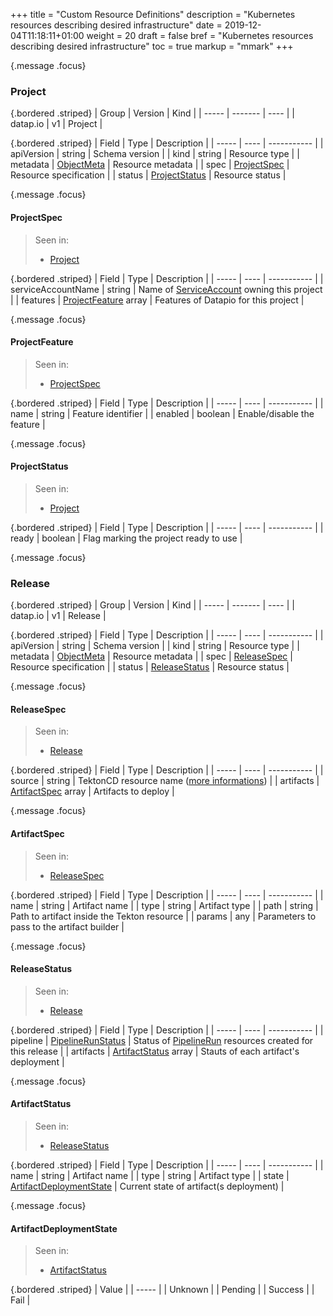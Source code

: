 +++
title = "Custom Resource Definitions"
description = "Kubernetes resources describing desired infrastructure"
date = 2019-12-04T11:18:11+01:00
weight = 20
draft = false
bref = "Kubernetes resources describing desired infrastructure"
toc = true
markup = "mmark"
+++

{.message .focus}
### Project

{.bordered .striped}
| Group | Version | Kind |
| ----- | ------- | ---- |
| datap.io | v1 | Project |

{.bordered .striped}
| Field | Type | Description |
| ----- | ---- | ----------- |
| apiVersion | string | Schema version |
| kind | string | Resource type |
| metadata | [ObjectMeta](https://kubernetes.io/docs/reference/generated/kubernetes-api/v1.17/#objectmeta-v1-meta) | Resource metadata |
| spec | [ProjectSpec](#projectspec) | Resource specification |
| status | [ProjectStatus](#projectstatus) | Resource status |

{.message .focus}
#### ProjectSpec

> Seen in:
>  - [Project](#project)

{.bordered .striped}
| Field | Type | Description |
| ----- | ---- | ----------- |
| serviceAccountName | string | Name of [ServiceAccount]() owning this project |
| features | [ProjectFeature](#projectfeature) array | Features of Datapio for this project |

{.message .focus}
#### ProjectFeature

> Seen in:
>  - [ProjectSpec](#projectspec)

{.bordered .striped}
| Field | Type | Description |
| ----- | ---- | ----------- |
| name | string | Feature identifier |
| enabled | boolean | Enable/disable the feature |

{.message .focus}
#### ProjectStatus

> Seen in:
>  - [Project](#project)

{.bordered .striped}
| Field | Type | Description |
| ----- | ---- | ----------- |
| ready | boolean | Flag marking the project ready to use |

{.message .focus}
### Release

{.bordered .striped}
| Group | Version | Kind |
| ----- | ------- | ---- |
| datap.io | v1 | Release |

{.bordered .striped}
| Field | Type | Description |
| ----- | ---- | ----------- |
| apiVersion | string | Schema version |
| kind | string | Resource type |
| metadata | [ObjectMeta](https://kubernetes.io/docs/reference/generated/kubernetes-api/v1.17/#objectmeta-v1-meta) | Resource metadata |
| spec | [ReleaseSpec](#releasespec) | Resource specification |
| status | [ReleaseStatus](#releasestatus) | Resource status |

{.message .focus}
#### ReleaseSpec

> Seen in:
>  - [Release](#release)

{.bordered .striped}
| Field | Type | Description |
| ----- | ---- | ----------- |
| source | string | TektonCD resource name ([more informations](https://github.com/tektoncd/pipeline/blob/master/docs/resources.md#git-resource)) |
| artifacts | [ArtifactSpec](#artifactspec) array | Artifacts to deploy |

{.message .focus}
#### ArtifactSpec

> Seen in:
>  - [ReleaseSpec](#releasespec)

{.bordered .striped}
| Field | Type | Description |
| ----- | ---- | ----------- |
| name | string | Artifact name |
| type | string | Artifact type |
| path | string | Path to artifact inside the Tekton resource |
| params | any | Parameters to pass to the artifact builder |

{.message .focus}
#### ReleaseStatus

> Seen in:
>  - [Release](#release)

{.bordered .striped}
| Field | Type | Description |
| ----- | ---- | ----------- |
| pipeline | [PipelineRunStatus](https://github.com/tektoncd/pipeline/blob/master/docs/pipelineruns.md) | Status of [PipelineRun]() resources created for this release |
| artifacts | [ArtifactStatus](#artifactstatus) array | Stauts of each artifact's deployment |

{.message .focus}
#### ArtifactStatus

> Seen in:
>  - [ReleaseStatus](#releasestatus)

{.bordered .striped}
| Field | Type | Description |
| ----- | ---- | ----------- |
| name | string | Artifact name |
| type | string | Artifact type |
| state | [ArtifactDeploymentState](#artifactdeploymentstate) | Current state of artifact(s deployment) |

{.message .focus}
#### ArtifactDeploymentState

> Seen in:
>  - [ArtifactStatus](#releasespec)

{.bordered .striped}
| Value |
| ----- |
| Unknown |
| Pending |
| Success |
| Fail |
